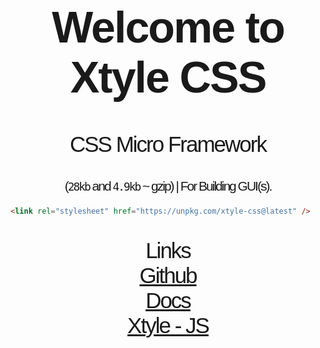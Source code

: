 <h1 style="font-size: 5em; letter-spacing: -2px; font-family: Georgia, sans-serif;" align="center">
   Welcome to <strong>Xtyle CSS</strong>
</h1>

<p align="center" style="font-size: 2.5em; letter-spacing: -2px; font-family: Georgia, sans-serif;" >
    CSS Micro Framework
</p>

<p align="center" style="font-size: 1.5em; letter-spacing: -2px; font-family: Georgia, sans-serif;" >
     (<code>28kb</code> and <code>4.9kb</code> ~ gzip)  | For Building GUI(s).
</p>

```html
<link rel="stylesheet" href="https://unpkg.com/xtyle-css@latest" />
```

<p align="center" style="font-size: 2.5em; letter-spacing: -2px; font-family: Georgia, sans-serif;" >
   Links 
   <br>
   <a href="https://github.com/hlop3z/xtyle-css" target="_blank">
   Github
   </a>
   <br>
   <a href="https://hlop3z.github.io/xtyle-css/" target="_blank">
   Docs
   </a>
   <br>
   <a href="https://github.com/hlop3z/xtyle" target="_blank">Xtyle - JS</a>
</p>
